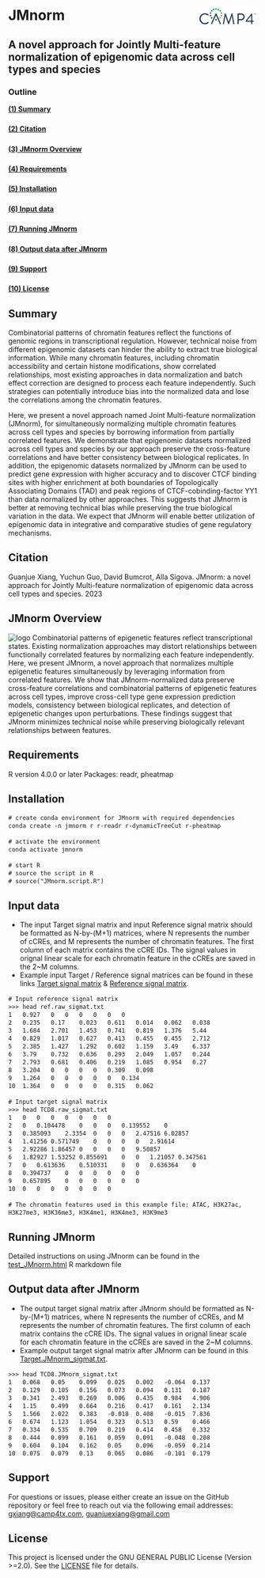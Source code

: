 # JMnorm      <img src="https://raw.githubusercontent.com/camp4tx/JMnorm/main/Figs/CAMP4.svg" align="right" width="120"/>

## A novel approach for Jointly Multi-feature normalization of epigenomic data across cell types and species

### Outline
**[(1) Summary](#Summary)**<br>
#####
**[(2) Citation](#Citation)**<br>
#####
**[(3) JMnorm Overview](#JMnorm-Overview)**<br>
#####
**[(4) Requirements](#Requirements)**<br>
#####
**[(5) Installation](#Installation)**<br>
#####
**[(6) Input data](#Input-data)**<br>
#####
**[(7) Running JMnorm](#Running-JMnorm)**<br>
#####
**[(8) Output data after JMnorm](#Output-data-after-JMnorm)**<br>
#####
**[(9) Support](#Support)**<br>
#####
**[(10) License](#License)**<br>
#####

## Summary
Combinatorial patterns of chromatin features reflect the functions of genomic regions in transcriptional regulation. However, technical noise from different epigenomic datasets can hinder the ability to extract true biological information. While many chromatin features, including chromatin accessibility and certain histone modifications, show correlated relationships, most existing approaches in data normalization and batch effect correction are designed to process each feature independently.  Such strategies can potentially introduce bias into the normalized data and lose the correlations among the chromatin features. 

Here, we present a novel approach named Joint Multi-feature normalization (JMnorm), for simultaneously normalizing multiple chromatin features across cell types and species by borrowing information from partially correlated features. We demonstrate that epigenomic datasets normalized across cell types and species by our approach preserve the cross-feature correlations and have better consistency between biological replicates. In addition, the epigenomic datasets normalized by JMnorm can be used to predict gene expression with higher accuracy and to discover CTCF binding sites with higher enrichment at both boundaries of Topologically Associating Domains (TAD) and peak regions of CTCF-cobinding-factor YY1 than data normalized by other approaches.  This suggests that JMnorm is better at removing technical bias while preserving the true biological variation in the data. We expect that JMnorm will enable better utilization of epigenomic data in integrative and comparative studies of gene regulatory mechanisms.

## Citation
Guanjue Xiang, Yuchun Guo, David Bumcrot, Alla Sigova. JMnorm: a novel approach for Jointly Multi-feature normalization of epigenomic data across cell types and species. 2023


## JMnorm Overview
![logo](https://raw.githubusercontent.com/camp4tx/tmp_figs/master/Figs/JMnorm.Figures1.png)
Combinatorial patterns of epigenetic features reflect transcriptional states. Existing normalization approaches may distort relationships between functionally correlated features by normalizing each feature independently. Here, we present JMnorm, a novel approach that normalizes multiple epigenetic features simultaneously by leveraging information from correlated features. We show that JMnorm-normalized data preserve cross-feature correlations and combinatorial patterns of epigenetic features across cell types, improve cross-cell type gene expression prediction models, consistency between biological replicates, and detection of epigenetic changes upon perturbations. These findings suggest that JMnorm minimizes technical noise while preserving biologically relevant relationships between features.

## Requirements
R version 4.0.0 or later
Packages: readr, pheatmap

## Installation 
```
# create conda environment for JMnorm with required dependencies
conda create -n jmnorm r r-readr r-dynamicTreeCut r-pheatmap

# activate the environment
conda activate jmnorm

# start R
# source the script in R
# source("JMnorm.script.R")
```


## Input data
- The input Target signal matrix and input Reference signal matrix should be formatted as N-by-(M+1) matrices, where N represents the number of cCREs, and M represents the number of chromatin features. The first column of each matrix contains the cCRE IDs. The signal values in orignal linear scale for each chromatin feature in the cCREs are saved in the 2~M columns.
- Example input Target / Reference signal matrices can be found in these links [Target signal matrix](https://github.com/camp4tx/JMnorm/blob/main/test_data/TCD8.JMnorm_sigmat.txt) & [Reference signal matrix](https://github.com/camp4tx/JMnorm/blob/main/test_data/ref.raw_sigmat.txt).
```
# Input reference signal matrix
>>> head ref.raw_sigmat.txt 
1	0.927	0	0	0	0	0	0
2	0.235	0.17	0.023	0.611	0.014	0.062	0.038
3	1.684	2.701	1.453	0.741	0.819	1.376	5.44
4	0.829	1.017	0.627	0.413	0.455	0.455	2.712
5	2.385	1.427	1.292	0.602	1.159	3.49	6.337
6	3.79	0.732	0.636	0.293	2.049	1.057	0.244
7	2.793	0.681	0.406	0.219	1.085	0.954	0.27
8	3.204	0	0	0	0	0.309	0.098
9	1.264	0	0	0	0	0	0.134
10	1.364	0	0	0	0	0.315	0.062

# Input target signal matrix
>>> head TCD8.raw_sigmat.txt 
1	0	0	0	0	0	0	0
2	0	0.104478	0	0	0	0.139552	0
3	0.385093	2.3354	0	0	0	2.47516	6.02857
4	1.41256	0.571749	0	0	0	0	2.91614
5	2.92286	1.86457	0	0	0	0	9.50857
6	1.82927	1.53252	0.855691	0	0	1.21057	0.347561
7	0	0.613636	0.510331	0	0	0.636364	0
8	0.394737	0	0	0	0	0	0
9	0.657895	0	0	0	0	0	0
10	0	0	0	0	0	0	0

# The chromatin features used in this example file: ATAC, H3K27ac, H3K27me3, H3K36me3, H3K4me1, H3K4me3, H3K9me3

```


## Running JMnorm
Detailed instructions on using JMnorm can be found in the [test_JMnorm.html](https://camp4tx.github.io/JMnorm/) R markdown file 


## Output data after JMnorm
- The output target signal matrix after JMnorm should be formatted as N-by-(M+1) matrices, where N represents the number of cCREs, and M represents the number of chromatin features. The first column of each matrix contains the cCRE IDs. The signal values in orignal linear scale for each chromatin feature in the cCREs are saved in the 2~M columns.
- Example output target signal matrix after JMnorm can be found in this [Target.JMnorm_sigmat.txt](https://github.com/camp4tx/JMnorm/blob/main/test_data/TCD8.JMnorm_sigmat.txt).
```
>>> head TCD8.JMnorm_sigmat.txt
1	0.068	0.05	0.099	0.025	0.002	-0.064	0.137
2	0.129	0.105	0.156	0.073	0.094	0.131	0.187
3	0.341	2.493	0.269	0.006	0.435	0.984	4.906
4	1.15	0.499	0.664	0.216	0.417	0.161	2.134
5	1.566	2.022	0.383	-0.018	0.408	-0.015	7.836
6	0.674	1.123	1.054	0.323	0.513	0.59	0.466
7	0.334	0.535	0.709	0.219	0.414	0.458	0.332
8	0.444	0.099	0.161	0.059	0.091	-0.048	0.208
9	0.604	0.104	0.162	0.05	0.096	-0.059	0.214
10	0.075	0.079	0.13	0.065	0.086	-0.101	0.179
```


## Support
For questions or issues, please either create an issue on the GitHub repository or feel free to reach out via the following email addresses: gxiang@camp4tx.com, guanjuexiang@gmail.com


## License
This project is licensed under the GNU GENERAL PUBLIC License (Version >=2.0). See the [LICENSE](https://github.com/camp4tx/JMnorm/blob/main/LICENSE) file for details.







